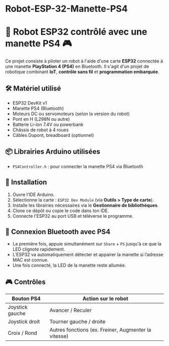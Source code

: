 # Robot-ESP-32-Manette-PS4
# 🚀 Robot ESP32 contrôlé avec une manette PS4 🎮

Ce projet consiste à piloter un robot à l'aide d'une carte **ESP32** connectée à une manette **PlayStation 4 (PS4)** en Bluetooth. Il s'agit d'un projet de robotique combinant **IoT**, **contrôle sans fil** et **programmation embarquée**.

## 🛠️ Matériel utilisé

- ESP32 DevKit v1
- Manette PS4 (Bluetooth)
- Moteurs DC ou servomoteurs (selon la version du robot)
- Pont en H (L298N ou autre)
- Batterie Li-ion 7.4V ou powerbank
- Châssis de robot à 4 roues
- Câbles Dupont, breadboard (optionnel)

## 📦 Librairies Arduino utilisées

- `PS4Controller.h` : pour connecter la manette PS4 via Bluetooth


## 🔧 Installation

1. Ouvre l’IDE Arduino.
2. Sélectionne la carte : `ESP32 Dev Module` (via **Outils > Type de carte**).
3. Installe les librairies nécessaires via le **Gestionnaire de bibliothèques**.
4. Clone ce dépôt ou copie le code dans ton IDE.
5. Connecte l'ESP32 au port USB et téléverse le programme.

## 🔗 Connexion Bluetooth avec PS4

- La première fois, appuie simultanément sur `Share` + `PS` jusqu'à ce que la LED clignote rapidement.
- L’ESP32 va automatiquement détecter et appairer la manette si l’adresse MAC est connue.
- Une fois connecté, la LED de la manette reste allumée.

## 🎮 Contrôles

| Bouton PS4 | Action sur le robot |
|------------|---------------------|
| Joystick gauche | Avancer / Reculer |
| Joystick droit  | Tourner gauche / droite |
| Croix / Rond    | Autres fonctions (ex. Freiner, Augmenter la vitesse) 
